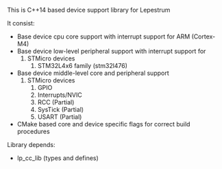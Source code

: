 This is C++14 based device support library for Lepestrum

It consist:
 - Base device cpu core support with interrupt support for ARM (Cortex-M4)
 - Base device low-level peripheral support with interrupt support for
   1. STMicro devices
        1. STM32L4x6 family (stm32l476)
 - Base device middle-level core and peripheral support
   1. STMicro devices
        1. GPIO
        2. Interrupts/NVIC
        3. RCC (Partial)
        4. SysTick (Partial)
        5. USART (Partial)
 - CMake based core and device specific flags for correct build procedures

Library depends:
 - lp_cc_lib (types and defines)
